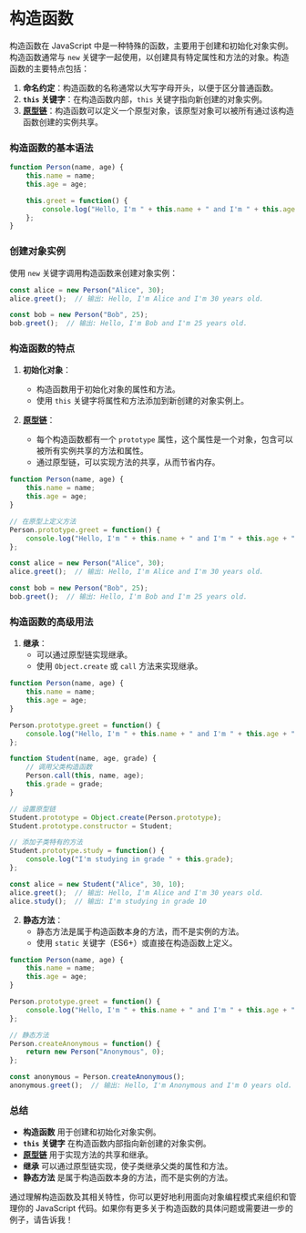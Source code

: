 # 构造函数

构造函数在 JavaScript 中是一种特殊的函数，主要用于创建和初始化对象实例。构造函数通常与 `new` 关键字一起使用，以创建具有特定属性和方法的对象。构造函数的主要特点包括：

1. **命名约定**：构造函数的名称通常以大写字母开头，以便于区分普通函数。
2. **`this` 关键字**：在构造函数内部，`this` 关键字指向新创建的对象实例。
3. **[原型链](./原型链.md)**：构造函数可以定义一个原型对象，该原型对象可以被所有通过该构造函数创建的实例共享。

### 构造函数的基本语法

```javascript
function Person(name, age) {
    this.name = name;
    this.age = age;

    this.greet = function() {
        console.log("Hello, I'm " + this.name + " and I'm " + this.age + " years old.");
    };
}
```

### 创建对象实例

使用 `new` 关键字调用构造函数来创建对象实例：

```javascript
const alice = new Person("Alice", 30);
alice.greet();  // 输出: Hello, I'm Alice and I'm 30 years old.

const bob = new Person("Bob", 25);
bob.greet();  // 输出: Hello, I'm Bob and I'm 25 years old.
```

### 构造函数的特点

1. **初始化对象**：
   - 构造函数用于初始化对象的属性和方法。
   - 使用 `this` 关键字将属性和方法添加到新创建的对象实例上。

2. **[原型链](./原型链.md)**：
   - 每个构造函数都有一个 `prototype` 属性，这个属性是一个对象，包含可以被所有实例共享的方法和属性。
   - 通过原型链，可以实现方法的共享，从而节省内存。

```javascript
function Person(name, age) {
    this.name = name;
    this.age = age;
}

// 在原型上定义方法
Person.prototype.greet = function() {
    console.log("Hello, I'm " + this.name + " and I'm " + this.age + " years old.");
};

const alice = new Person("Alice", 30);
alice.greet();  // 输出: Hello, I'm Alice and I'm 30 years old.

const bob = new Person("Bob", 25);
bob.greet();  // 输出: Hello, I'm Bob and I'm 25 years old.
```

### 构造函数的高级用法

1. **继承**：
   - 可以通过原型链实现继承。
   - 使用 `Object.create` 或 `call` 方法来实现继承。

```javascript
function Person(name, age) {
    this.name = name;
    this.age = age;
}

Person.prototype.greet = function() {
    console.log("Hello, I'm " + this.name + " and I'm " + this.age + " years old.");
};

function Student(name, age, grade) {
    // 调用父类构造函数
    Person.call(this, name, age);
    this.grade = grade;
}

// 设置原型链
Student.prototype = Object.create(Person.prototype);
Student.prototype.constructor = Student;

// 添加子类特有的方法
Student.prototype.study = function() {
    console.log("I'm studying in grade " + this.grade);
};

const alice = new Student("Alice", 30, 10);
alice.greet();  // 输出: Hello, I'm Alice and I'm 30 years old.
alice.study();  // 输出: I'm studying in grade 10
```

2. **静态方法**：
   - 静态方法是属于构造函数本身的方法，而不是实例的方法。
   - 使用 `static` 关键字（ES6+）或直接在构造函数上定义。

```javascript
function Person(name, age) {
    this.name = name;
    this.age = age;
}

Person.prototype.greet = function() {
    console.log("Hello, I'm " + this.name + " and I'm " + this.age + " years old.");
};

// 静态方法
Person.createAnonymous = function() {
    return new Person("Anonymous", 0);
};

const anonymous = Person.createAnonymous();
anonymous.greet();  // 输出: Hello, I'm Anonymous and I'm 0 years old.
```

### 总结

- **构造函数** 用于创建和初始化对象实例。
- **`this` 关键字** 在构造函数内部指向新创建的对象实例。
- **[原型链](./原型链.md)** 用于实现方法的共享和继承。
- **继承** 可以通过原型链实现，使子类继承父类的属性和方法。
- **静态方法** 是属于构造函数本身的方法，而不是实例的方法。

通过理解构造函数及其相关特性，你可以更好地利用面向对象编程模式来组织和管理你的 JavaScript 代码。如果你有更多关于构造函数的具体问题或需要进一步的例子，请告诉我！